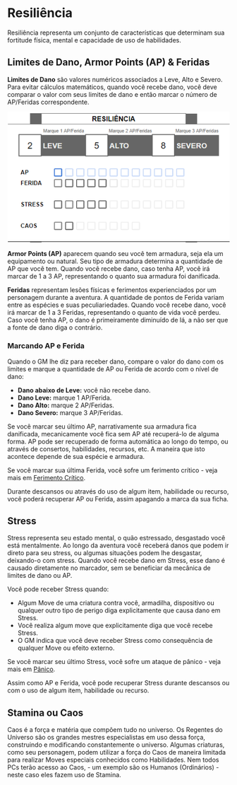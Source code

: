 # Resiliência

Resiliência representa um conjunto de características que determinam sua fortitude física, mental e capacidade de uso de habilidades.

## Limites de Dano, Armor Points (AP) & Feridas

**Limites de Dano** são valores numéricos associados a Leve, Alto e Severo. Para evitar cálculos matemáticos, quando você recebe dano, você deve comparar o valor com seus limites de dano e então marcar o número de AP/Feridas correspondente.

![](../../../0_assets/images/wound_stress_damage.png)

**Armor Points (AP)** aparecem quando seu você tem armadura, seja ela um equipamento ou natural. Seu tipo de armadura determina a quantidade de AP que você tem. Quando você recebe dano, caso tenha AP, você irá marcar de 1 a 3 AP, representando o quanto sua armadura foi danificada.

**Feridas** representam lesões físicas e ferimentos experienciados por um personagem durante a aventura. A quantidade de pontos de Ferida variam entre as espécies e suas peculiariedades. Quando você recebe dano, você irá marcar de 1 a 3 Feridas, representando o quanto de vida você perdeu. Caso você tenha AP, o dano é primeiramente diminuído de lá, a não ser que a fonte de dano diga o contrário.

### Marcando AP e Ferida

Quando o GM lhe diz para receber dano, compare o valor do dano com os limites e marque a quantidade de AP ou Ferida de acordo com o nível de dano:

- **Dano abaixo de Leve:** você não recebe dano.
- **Dano Leve:** marque 1 AP/Ferida.
- **Dano Alto:** marque 2 AP/Feridas.
- **Dano Severo:** marque 3 AP/Feridas.

Se você marcar seu último AP, narrativamente sua armadura fica danificada, mecanicamente você fica sem AP até recuperá-lo de alguma forma. AP pode ser recuperado de forma automática ao longo do tempo, ou através de consertos, habilidades, recursos, etc. A maneira que isto acontece depende de sua espécie e armadura.

Se você marcar sua última Ferida, você sofre um ferimento crítico - veja mais em [Ferimento Crítico](../combat/damage.md#ferimentos-críticos).

<!-- imediatamente deve fazer uma ação de [Morte](./death.md#morte). -->

Durante descansos ou através do uso de algum item, habilidade ou recurso, você poderá recuperar AP ou Ferida, assim apagando a marca da sua ficha.

## Stress

Stress representa seu estado mental, o quão estressado, desgastado você está mentalmente. Ao longo da aventura você receberá danos que podem ir direto para seu stress, ou algumas situações podem lhe desgastar, deixando-o com stress. Quando você recebe dano em Stress, esse dano é causado diretamente no marcador, sem se beneficiar da mecânica de limites de dano ou AP.

Você pode receber Stress quando:  

- Algum Move de uma criatura contra você, armadilha, dispositivo ou qualquer outro tipo de perigo diga explicitamente que causa dano em Stress.
- Você realiza algum move que explicitamente diga que você recebe Stress.
- O GM indica que você deve receber Stress como consequência de qualquer Move ou efeito externo.
<!-- - Você role Falha Crítica em algum check. -->

Se você marcar seu último Stress, você sofre um ataque de pânico - veja mais em [Pânico](../combat/damage.md#pânico).

<!-- imediatamente entra em [Pânico](./death.md#pânico) e deve criar um [Trauma](./death.md#trauma). -->

Assim como AP e Ferida, você pode recuperar Stress durante descansos ou com o uso de algum item, habilidade ou recurso.

<!-- Resultados de check como Sucesso Crítico também recuperam Stress. -->

## Stamina ou Caos

Caos é a força e matéria que compõem tudo no universo. Os Regentes do Universo são os grandes mestres especialistas em uso dessa força, construindo e modificando constantemente o universo. Algumas criaturas, como seu personagem, podem utilizar a força do Caos de maneira limitada para realizar Moves especiais conhecidos como Habilidades. Nem todos PCs terão acesso ao Caos, - um exemplo são os Humanos (Ordinários) - neste caso eles fazem uso de Stamina.

<!-- ## Saga -->


